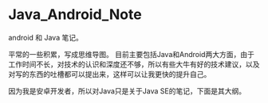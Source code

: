 # Java_Android_Note
android 和 Java 笔记。

平常的一些积累，写成思维导图。
目前主要包括Java和Android两大方面，由于工作时间不长，对技术的认识和深度还不够，所以有些大牛有好的技术建议，以及对写的东西的吐槽都可以提出来，这样可以让我更快的提升自己。

因为我是安卓开发者，所以对Java只是关于Java SE的笔记，下面是其大纲。

